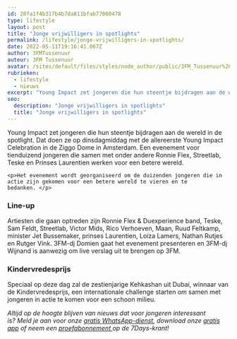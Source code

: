 ```yaml
---
id: 20fa1f4b317b4b7da811bfab77060478
type: lifestyle
layout: post
title: "Jonge vrijwilligers in spotlights"
permalink: /lifestyle/jonge-vrijwilligers-in-spotlights/
date: 2022-05-11T19:16:41.067Z
author: 3FMTussenuur
auteur: 3FM Tussenuur
avatar: /sites/default/files/styles/node_author/public/3FM_Tussenuur%20voor%20innsta.png?itok=1kmJm_ZP
rubrieken:
  - lifestyle
  - nieuws
excerpt: "Young Impact zet jongeren die hun steentje bijdragen aan de wereld in de spotlight. Dat doen ze op dinsdagmiddag met de allereerste Young Impact Celebration in de Ziggo Dome in Amsterdam. Een evenement voor tienduizend jongeren die samen met onder andere Ronnie Flex, Streetlab, Teske en Prinses Laurentien werken voor een betere wereld.  "
seo:
  description: "Jonge vrijwilligers in spotlights"
  title: "Jonge vrijwilligers in spotlights"
---
```

Young Impact zet jongeren die hun steentje bijdragen aan de wereld in de spotlight. Dat doen ze op dinsdagmiddag met de allereerste Young Impact Celebration in de Ziggo Dome in Amsterdam. Een evenement voor tienduizend jongeren die samen met onder andere Ronnie Flex, Streetlab, Teske en Prinses Laurentien werken voor een betere wereld.  

    <p>Het evenement wordt georganiseerd om de duizenden jongeren die in actie zijn gekomen voor een betere wereld te vieren en te bedanken. </p>
<h3>Line-up</h3>
<p>Artiesten die gaan optreden zijn Ronnie Flex &amp; Duexperience band, Teske, Sam Feldt, Streetlab, Victor Mids, Rico Verhoeven, Maan, Ruud Feltkamp, minister Jet Bussemaker, prinses Laurentien, Loiza Lamers, Nathan Rutjes en Rutger Vink. 3FM-dj Domien gaat het evenement presenteren en 3FM-dj Wijnand is aanwezig om live verslag uit te brengen op 3FM.</p>
<h3>Kindervredesprijs</h3>
<p>Speciaal op deze dag zal de zestienjarige Kehkashan uit Dubai, winnaar van de Kindervredesprijs, een internationale challenge starten om samen met jongeren in actie te komen voor een schoon milieu.</p>
<p><em>Altijd op de hoogte blijven van nieuws dat voor jongeren interessant is? Meld je aan voor onze <a href="/whatsapp">gratis WhatsApp-dienst</a>, download onze <a href="/app">gratis app</a> of neem een <a href="https://abonneren.sevendays.nl/abonneren/abonnementen/ae/artikel">proefabonnement </a>op de 7Days-krant!</em></p>  
